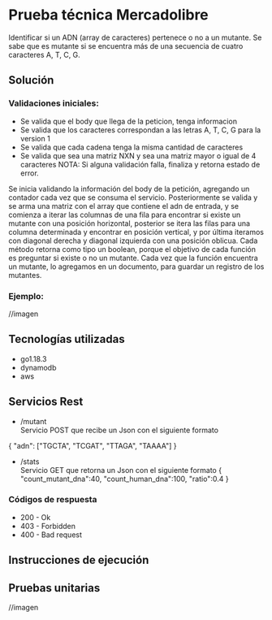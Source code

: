 # Prueba técnica Mercadolibre

Identificar si un ADN (array de caracteres) pertenece o no a un mutante. 
Se sabe que es mutante si se encuentra más de una secuencia de cuatro caracteres A, T, C, G.

## Solución

### Validaciones iniciales:
* Se valida que el body que llega de la peticion, tenga informacion
* Se valida que los caracteres correspondan a las letras A, T, C, G para la version 1
* Se valida que cada cadena tenga la misma cantidad de caracteres
* Se valida que sea una matriz NXN y sea una matriz mayor o igual de 4 caracteres
     NOTA: Si alguna validación falla, finaliza y retorna estado de error.

Se inicia validando la información del body de la petición, agregando un contador cada vez que se consuma el servicio.
Posteriormente se valida y se arma una matriz con el array que contiene el adn de entrada, y se comienza a iterar las columnas de una fila para encontrar si existe un mutante con una posición horizontal, posterior se itera las filas para una columna determinada y encontrar en posición vertical, y por última iteramos con diagonal derecha y diagonal izquierda con una posición oblicua.
Cada método retorna como tipo un boolean, porque el objetivo de cada función es preguntar si existe o no un mutante.
Cada vez que la función encuentra un mutante, lo agregamos en un documento, para guardar un registro de los mutantes.

### Ejemplo:
//imagen

## Tecnologías utilizadas
* go1.18.3
* dynamodb
* aws

## Servicios Rest

*	/mutant<br>
     Servicio POST que recibe un Json con el siguiente formato

{
"adn": ["TGCTA", "TCGAT", "TTAGA", "TAAAA"]
}

*	/stats<br>
     Servicio GET que retorna un Json con el siguiente formato
     {
     "count_mutant_dna":40,
     "count_human_dna":100,
     "ratio":0.4
     }

### Códigos de respuesta

* 200 - Ok
* 403 - Forbidden
*	400 - Bad request

## Instrucciones de ejecución


## Pruebas unitarias
//imagen

